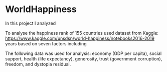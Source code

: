 # WorldHappiness
In this project I analyzed 

To analyse the happiness rank of 155 countries  used dataset from Kaggle: https://www.kaggle.com/unsdsn/world-happiness/notebooks2016-2019 years based on seven factors including 

The following data was used for analysis: economy (GDP per capita), social support, health (life expectancy), generosity, trust (government corruption), freedom, and dystopia residual.
